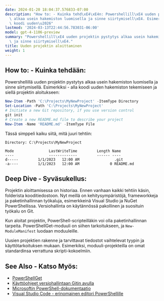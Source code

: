 ```yaml
---
date: 2024-01-20 18:04:37.576833-07:00
description: "How to: - Kuinka tehd\xE4\xE4n: Powershellill\xE4 uuden projektin pystytys\
  \ alkaa usein hakemiston luomisella ja sinne siirtymisell\xE4. Esimerkiksi - alla\
  \ koodi uuden\u2026"
lastmod: '2024-03-13T22:44:56.783031-06:00'
model: gpt-4-1106-preview
summary: "Powershellill\xE4 uuden projektin pystytys alkaa usein hakemiston luomisella\
  \ ja sinne siirtymisell\xE4."
title: Uuden projektin aloittaminen
weight: 1
---
```


## How to: - Kuinka tehdään:
Powershellillä uuden projektin pystytys alkaa usein hakemiston luomisella ja sinne siirtymisellä. Esimerkiksi - alla koodi uuden hakemiston tekemiseen ja siellä projektin aloitukseen:

```PowerShell
New-Item -Path 'C:\Projects\MyNewProject' -ItemType Directory
Set-Location -Path 'C:\Projects\MyNewProject'
# Initiate a new Git repository, if you use version control
git init
# Create a new README.md file to describe your project
New-Item -Name 'README.md' -ItemType File
```

Tässä simppeli kaiku siitä, mitä juuri tehtiin:

```
Directory: C:\Projects\MyNewProject

Mode                LastWriteTime         Length Name
----                -------------         ------ ----
d-----         1/1/2023   12:00 AM                .git
-a----         1/1/2023   12:00 AM              0 README.md
```

## Deep Dive - Syväsukellus:
Projektin aloittamisessa on historiaa. Ennen vanhaan kaikki tehtiin käsin, folderista kooditiedostoon. Nyt meillä on kehitysympäristöjä, frameworkkeja ja paketinhallinnan työkaluja, esimerkkeinä Visual Studio ja NuGet PowerShellissa. Versiohallinta on käytännössä pakollinen ja suosituin työkalu on Git.

Kun aloitat projektin, PowerShell-scripteilläkin voi olla paketinhallinnan tarpeita. PowerShellGet-moduuli on siihen tarkoitukseen, ja `New-ModuleManifest` luodaan moduuleille.

Uusien projektien rakenne ja tarvittavat tiedostot vaihtelevat tyypin ja käyttötarkoituksen mukaan. Esimerkiksi, moduuli-projekteilla on omat standardinsa verrattuna skripti-kokoelmiin.

## See Also - Katso Myös:
- [PowerShellGet](https://docs.microsoft.com/en-us/powershell/module/powershellget/?view=powershell-7.1)
- [Käyttöohjeet versiohallintaan Gitin avulla](https://git-scm.com/book/fi/v2)
- [Microsoftin PowerShell-dokumentaatio](https://docs.microsoft.com/fi-fi/powershell/)
- [Visual Studio Code - erinomainen editori PowerShellille](https://code.visualstudio.com/docs/languages/powershell)
